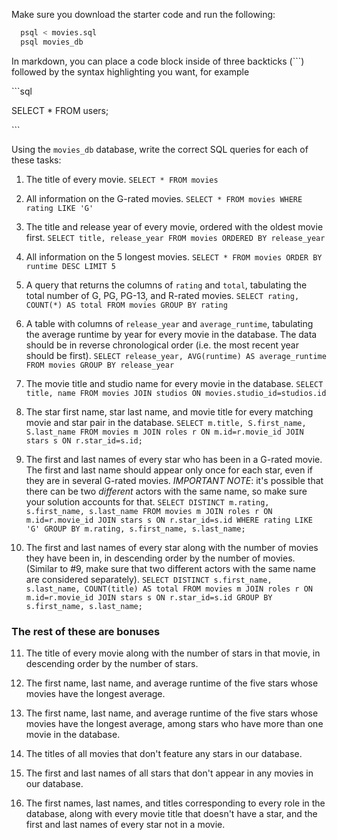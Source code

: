 Make sure you download the starter code and run the following:

```sh
  psql < movies.sql
  psql movies_db
```

In markdown, you can place a code block inside of three backticks (```) followed by the syntax highlighting you want, for example

\```sql

SELECT \* FROM users;

\```

Using the `movies_db` database, write the correct SQL queries for each of these tasks:

1.  The title of every movie.
``` SELECT * FROM movies ```

2.  All information on the G-rated movies.
``` SELECT * FROM movies WHERE rating LIKE 'G' ```
3.  The title and release year of every movie, ordered with the
    oldest movie first.
``` SELECT title, release_year FROM movies ORDERED BY release_year ```    

4.  All information on the 5 longest movies.
``` SELECT * FROM movies ORDER BY runtime DESC LIMIT 5 ```

5.  A query that returns the columns of `rating` and `total`, tabulating the total number of G, PG, PG-13, and R-rated movies.
``` SELECT rating, COUNT(*) AS total FROM movies GROUP BY rating  ```

6.  A table with columns of `release_year` and `average_runtime`,
    tabulating the average runtime by year for every movie in the database. The data should be in reverse chronological order (i.e. the most recent year should be first).
``` SELECT release_year, AVG(runtime) AS average_runtime FROM movies GROUP BY release_year ```
7.  The movie title and studio name for every movie in the
    database.
``` SELECT title, name FROM movies JOIN studios ON movies.studio_id=studios.id ```

8.  The star first name, star last name, and movie title for every
    matching movie and star pair in the database.
``` SELECT m.title, S.first_name, S.last_name FROM movies m JOIN roles r ON m.id=r.movie_id JOIN stars s ON r.star_id=s.id; ```

9.  The first and last names of every star who has been in a G-rated movie. The first and last name should appear only once for each star, even if they are in several G-rated movies. *IMPORTANT NOTE*: it's possible that there can be two *different* actors with the same name, so make sure your solution accounts for that.
``` SELECT DISTINCT m.rating, s.first_name, s.last_name FROM movies m JOIN roles r ON m.id=r.movie_id JOIN stars s ON r.star_id=s.id WHERE rating LIKE 'G' GROUP BY m.rating, s.first_name, s.last_name; ```

10. The first and last names of every star along with the number
    of movies they have been in, in descending order by the number of movies. (Similar to #9, make sure
    that two different actors with the same name are considered separately).
``` SELECT DISTINCT s.first_name, s.last_name, COUNT(title) AS total FROM movies m JOIN roles r ON m.id=r.movie_id JOIN stars s ON r.star_id=s.id GROUP BY s.first_name, s.last_name; ```

### The rest of these are bonuses

11. The title of every movie along with the number of stars in
    that movie, in descending order by the number of stars.

12. The first name, last name, and average runtime of the five
    stars whose movies have the longest average.

13. The first name, last name, and average runtime of the five
    stars whose movies have the longest average, among stars who have more than one movie in the database.

14. The titles of all movies that don't feature any stars in our
    database.

15. The first and last names of all stars that don't appear in any movies in our database.

16. The first names, last names, and titles corresponding to every
    role in the database, along with every movie title that doesn't have a star, and the first and last names of every star not in a movie.

